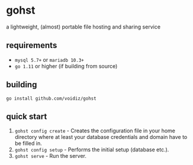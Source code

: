 # gohst
a lightweight, (almost) portable file hosting and sharing service

## requirements
- `mysql 5.7+` or `mariadb 10.3+`
- `go 1.11` or higher (if building from source)

## building
```go install github.com/voidiz/gohst```

## quick start
1. `gohst config create` - Creates the configuration file in your home directory where at least your database credentials and domain have to be filled in.
1. `gohst config setup` - Performs the initial setup (database etc.).
1. `gohst serve` - Run the server.